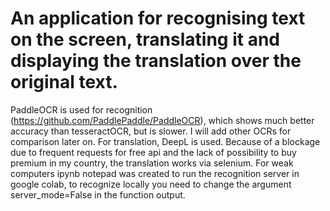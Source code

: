 # An application for recognising text on the screen, translating it and displaying the translation over the original text. 
PaddleOCR is used for recognition (https://github.com/PaddlePaddle/PaddleOCR), which shows much better accuracy than tesseractOCR, 
but is slower. I will add other OCRs for comparison later on. For translation, DeepL is used. Because of a blockage due to frequent 
requests for free api and the lack of possibility to buy premium in my country, the translation works via selenium. 
For weak computers ipynb notepad was created to run the recognition server in google colab, to recognize locally you need 
to change the argument server_mode=False in the function output.
